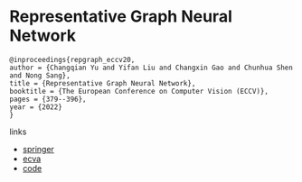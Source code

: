 # Representative Graph Neural Network

```
@inproceedings{repgraph_eccv20,
author = {Changqian Yu and Yifan Liu and Changxin Gao and Chunhua Shen and Nong Sang},
title = {Representative Graph Neural Network},
booktitle = {The European Conference on Computer Vision (ECCV)},
pages = {379--396},
year = {2022}
}
```

links
- [springer](https://link.springer.com/chapter/10.1007/978-3-030-58571-6_23)
- [ecva](https://www.ecva.net/papers/eccv_2020/papers_ECCV/html/241_ECCV_2020_paper.php)
- [code](https://github.com/ycszen/RepGraph)
